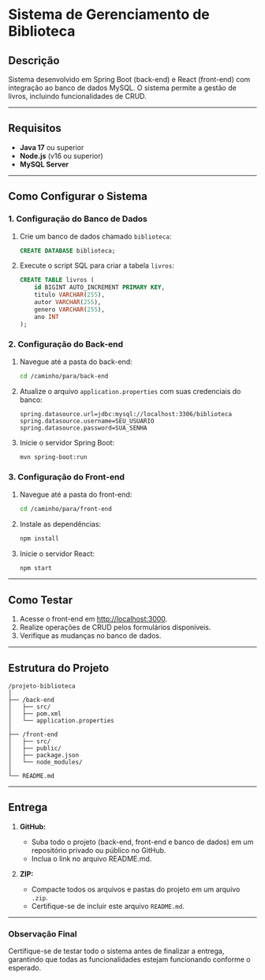 # Sistema de Gerenciamento de Biblioteca

## Descrição
Sistema desenvolvido em Spring Boot (back-end) e React (front-end) com integração ao banco de dados MySQL. O sistema permite a gestão de livros, incluindo funcionalidades de CRUD.

---

## Requisitos
- **Java 17** ou superior
- **Node.js** (v16 ou superior)
- **MySQL Server**

---

## Como Configurar o Sistema

### 1. Configuração do Banco de Dados
1. Crie um banco de dados chamado `biblioteca`:
   ```sql
   CREATE DATABASE biblioteca;
   ```
2. Execute o script SQL para criar a tabela `livros`:
   ```sql
   CREATE TABLE livros (
       id BIGINT AUTO_INCREMENT PRIMARY KEY,
       titulo VARCHAR(255),
       autor VARCHAR(255),
       genero VARCHAR(255),
       ano INT
   );
   ```

### 2. Configuração do Back-end
1. Navegue até a pasta do back-end:
   ```bash
   cd /caminho/para/back-end
   ```
2. Atualize o arquivo `application.properties` com suas credenciais do banco:
   ```properties
   spring.datasource.url=jdbc:mysql://localhost:3306/biblioteca
   spring.datasource.username=SEU_USUARIO
   spring.datasource.password=SUA_SENHA
   ```
3. Inicie o servidor Spring Boot:
   ```bash
   mvn spring-boot:run
   ```

### 3. Configuração do Front-end
1. Navegue até a pasta do front-end:
   ```bash
   cd /caminho/para/front-end
   ```
2. Instale as dependências:
   ```bash
   npm install
   ```
3. Inicie o servidor React:
   ```bash
   npm start
   ```

---

## Como Testar
1. Acesse o front-end em [http://localhost:3000](http://localhost:3000).
2. Realize operações de CRUD pelos formulários disponíveis.
3. Verifique as mudanças no banco de dados.

---

## Estrutura do Projeto
```
/projeto-biblioteca
│
├── /back-end
│   ├── src/
│   ├── pom.xml
│   └── application.properties
│
├── /front-end
│   ├── src/
│   ├── public/
│   ├── package.json
│   └── node_modules/
│
└── README.md
```

---

## Entrega
1. **GitHub:**
   - Suba todo o projeto (back-end, front-end e banco de dados) em um repositório privado ou público no GitHub.
   - Inclua o link no arquivo README.md.

2. **ZIP:**
   - Compacte todos os arquivos e pastas do projeto em um arquivo `.zip`.
   - Certifique-se de incluir este arquivo `README.md`.

---

### Observação Final
Certifique-se de testar todo o sistema antes de finalizar a entrega, garantindo que todas as funcionalidades estejam funcionando conforme o esperado.


